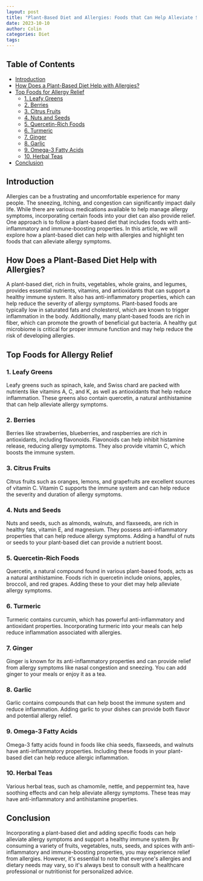 ```yaml
---
layout: post
title: "Plant-Based Diet and Allergies: Foods that Can Help Alleviate Symptoms"
date: 2023-10-10
author: Colin
categories: Diet
tags: 
---
```


## Table of Contents

- [Introduction](#introduction)
- [How Does a Plant-Based Diet Help with Allergies?](#how-does-a-plant-based-diet-help-with-allergies)
- [Top Foods for Allergy Relief](#top-foods-for-allergy-relief)
  - [1. Leafy Greens](#1-leafy-greens)
  - [2. Berries](#2-berries)
  - [3. Citrus Fruits](#3-citrus-fruits)
  - [4. Nuts and Seeds](#4-nuts-and-seeds)
  - [5. Quercetin-Rich Foods](#5-quercetin-rich-foods)
  - [6. Turmeric](#6-turmeric)
  - [7. Ginger](#7-ginger)
  - [8. Garlic](#8-garlic)
  - [9. Omega-3 Fatty Acids](#9-omega-3-fatty-acids)
  - [10. Herbal Teas](#10-herbal-teas)
- [Conclusion](#conclusion)

## Introduction

Allergies can be a frustrating and uncomfortable experience for many people. The sneezing, itching, and congestion can significantly impact daily life. While there are various medications available to help manage allergy symptoms, incorporating certain foods into your diet can also provide relief. One approach is to follow a plant-based diet that includes foods with anti-inflammatory and immune-boosting properties. In this article, we will explore how a plant-based diet can help with allergies and highlight ten foods that can alleviate allergy symptoms.

## How Does a Plant-Based Diet Help with Allergies?

A plant-based diet, rich in fruits, vegetables, whole grains, and legumes, provides essential nutrients, vitamins, and antioxidants that can support a healthy immune system. It also has anti-inflammatory properties, which can help reduce the severity of allergy symptoms. Plant-based foods are typically low in saturated fats and cholesterol, which are known to trigger inflammation in the body. Additionally, many plant-based foods are rich in fiber, which can promote the growth of beneficial gut bacteria. A healthy gut microbiome is critical for proper immune function and may help reduce the risk of developing allergies.

## Top Foods for Allergy Relief

### 1. Leafy Greens

Leafy greens such as spinach, kale, and Swiss chard are packed with nutrients like vitamins A, C, and K, as well as antioxidants that help reduce inflammation. These greens also contain quercetin, a natural antihistamine that can help alleviate allergy symptoms.

### 2. Berries

Berries like strawberries, blueberries, and raspberries are rich in antioxidants, including flavonoids. Flavonoids can help inhibit histamine release, reducing allergy symptoms. They also provide vitamin C, which boosts the immune system.

### 3. Citrus Fruits

Citrus fruits such as oranges, lemons, and grapefruits are excellent sources of vitamin C. Vitamin C supports the immune system and can help reduce the severity and duration of allergy symptoms.

### 4. Nuts and Seeds

Nuts and seeds, such as almonds, walnuts, and flaxseeds, are rich in healthy fats, vitamin E, and magnesium. They possess anti-inflammatory properties that can help reduce allergy symptoms. Adding a handful of nuts or seeds to your plant-based diet can provide a nutrient boost.

### 5. Quercetin-Rich Foods

Quercetin, a natural compound found in various plant-based foods, acts as a natural antihistamine. Foods rich in quercetin include onions, apples, broccoli, and red grapes. Adding these to your diet may help alleviate allergy symptoms.

### 6. Turmeric

Turmeric contains curcumin, which has powerful anti-inflammatory and antioxidant properties. Incorporating turmeric into your meals can help reduce inflammation associated with allergies.

### 7. Ginger

Ginger is known for its anti-inflammatory properties and can provide relief from allergy symptoms like nasal congestion and sneezing. You can add ginger to your meals or enjoy it as a tea.

### 8. Garlic

Garlic contains compounds that can help boost the immune system and reduce inflammation. Adding garlic to your dishes can provide both flavor and potential allergy relief.

### 9. Omega-3 Fatty Acids

Omega-3 fatty acids found in foods like chia seeds, flaxseeds, and walnuts have anti-inflammatory properties. Including these foods in your plant-based diet can help reduce allergic inflammation.

### 10. Herbal Teas

Various herbal teas, such as chamomile, nettle, and peppermint tea, have soothing effects and can help alleviate allergy symptoms. These teas may have anti-inflammatory and antihistamine properties.

## Conclusion

Incorporating a plant-based diet and adding specific foods can help alleviate allergy symptoms and support a healthy immune system. By consuming a variety of fruits, vegetables, nuts, seeds, and spices with anti-inflammatory and immune-boosting properties, you may experience relief from allergies. However, it's essential to note that everyone's allergies and dietary needs may vary, so it's always best to consult with a healthcare professional or nutritionist for personalized advice.